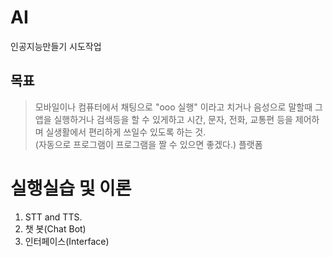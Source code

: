 # AI
인공지능만들기 시도작업

## 목표
>모바일이나 컴퓨터에서 채팅으로 "ooo 실행" 이라고 치거나 음성으로 말할때 그 앱을 실행하거나 검색등을 할 수 있게하고 시간, 문자, 전화, 교통편 등을 
제어하며 실생활에서 편리하게 쓰일수 있도록 하는 것.  
(자동으로 프로그램이 프로그램을 짤 수 있으면 좋겠다.)
플랫폼

# 실행실습 및 이론
1. STT and TTS.
2. 챗 봇(Chat Bot)
3. 인터페이스(Interface)
